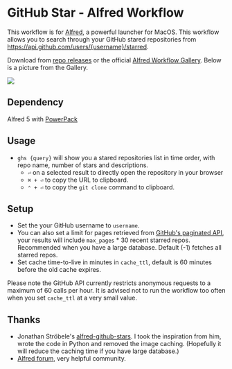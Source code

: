 # GitHub Star - Alfred Workflow


This workflow is for [Alfred](https://www.alfredapp.com/), a powerful launcher for MacOS. This workflow allows you to search through your GitHub stared repositories from https://api.github.com/users/{username}/starred.

Download from [repo releases](https://github.com/ychen-97/alfred-github-star/releases) or the official [Alfred Workflow Gallery](https://alfred.app/workflows/yinanc/github-star/). Below is a picture from the Gallery.

![](https://alfred.app/workflows/yinanc/github-star/images/ghs.png)

## Dependency
Alfred 5 with [PowerPack](https://www.alfredapp.com/powerpack/)

## Usage

- `ghs {query}`  will show you a stared repositories list in time order, with repo name, number of stars and descriptions.
   - `⏎`  on a selected result to directly open the repository in your browser
   - `⌘ + ⏎` to copy the URL to clipboard.
   - `⌃ + ⏎` to copy the `git clone` command to clipboard.

## Setup

- Set the your GitHub username to `username`.
- You can also set a limit for pages retrieved from [GitHub's paginated API](https://docs.github.com/en/rest/guides/using-pagination-in-the-rest-api), your results will include `max_pages` * 30 recent starred repos. Recommended when you have a large database. Default (-1) fetches all starred repos.
- Set cache time-to-live in minutes in `cache_ttl`, default is 60 minutes before the old cache expires.

Please note the GitHub API currently restricts anonymous requests to a maximum of 60 calls per hour. It is advised not to run the workflow too often when you set `cache_ttl` at a very small value.

## Thanks

- Jonathan Ströbele's [alfred-github-stars](https://github.com/stroebjo/alfred-github-stars). I took the inspiration from him, wrote the code in Python and removed the image caching. (Hopefully it will reduce the caching time if you have large database.)
- [Alfred forum](https://www.alfredforum.com/), very helpful community.
